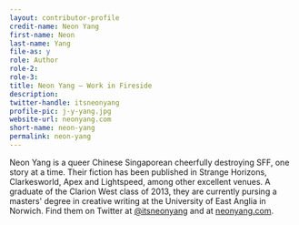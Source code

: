 ```yaml
---
layout: contributor-profile
credit-name: Neon Yang
first-name: Neon
last-name: Yang
file-as: y
role: Author
role-2:
role-3:
title: Neon Yang — Work in Fireside
description:
twitter-handle: itsneonyang
profile-pic: j-y-yang.jpg
website-url: neonyang.com
short-name: neon-yang
permalink: neon-yang
---
```

Neon Yang is a queer Chinese Singaporean cheerfully destroying SFF, one story at a time. Their fiction has been published in Strange Horizons, Clarkesworld, Apex and Lightspeed, among other excellent venues. A graduate of the Clarion West class of 2013, they are currently pursing a masters' degree in creative writing at the University of East Anglia in Norwich. Find them on Twitter at [@itsneonyang](https://twitter.com/itsneonyang) and at [neonyang.com](https://neonyang.com/).
